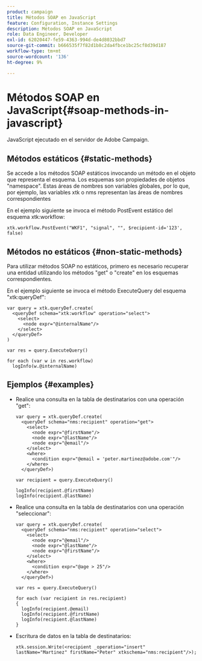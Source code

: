 ```yaml
---
product: campaign
title: Métodos SOAP en JavaScript
feature: Configuration, Instance Settings
description: Métodos SOAP en JavaScript
role: Data Engineer, Developer
exl-id: 62020447-fe59-4363-994d-de4d8032bbd7
source-git-commit: b666535f7f82d1b8c2da4fbce1bc25cf8d39d187
workflow-type: tm+mt
source-wordcount: '136'
ht-degree: 9%

---
```


# Métodos SOAP en JavaScript{#soap-methods-in-javascript}

JavaScript ejecutado en el servidor de Adobe Campaign.

## Métodos estáticos {#static-methods}

Se accede a los métodos SOAP estáticos invocando un método en el objeto que representa el esquema. Los esquemas son propiedades de objetos &quot;namespace&quot;. Estas áreas de nombres son variables globales, por lo que, por ejemplo, las variables xtk o nms representan las áreas de nombres correspondientes

En el ejemplo siguiente se invoca el método PostEvent estático del esquema xtk:workflow:

```
xtk.workflow.PostEvent("WKF1", "signal", "", $recipient-id='123', false) 
```

## Métodos no estáticos {#non-static-methods}

Para utilizar métodos SOAP no estáticos, primero es necesario recuperar una entidad utilizando los métodos &quot;get&quot; o &quot;create&quot; en los esquemas correspondientes.

En el ejemplo siguiente se invoca el método ExecuteQuery del esquema &quot;xtk:queryDef&quot;:

```
var query = xtk.queryDef.create(
  <queryDef schema="xtk:workflow" operation="select">
    <select>
      <node expr="@internalName"/>
    </select>
  </queryDef>
)

var res = query.ExecuteQuery()

for each (var w in res.workflow) 
  logInfo(w.@internalName)
```

## Ejemplos {#examples}

* Realice una consulta en la tabla de destinatarios con una operación &quot;get&quot;:

  ```
  var query = xtk.queryDef.create(  
    <queryDef schema="nms:recipient" operation="get">    
      <select>      
        <node expr="@firstName"/>      
        <node expr="@lastName"/>      
        <node expr="@email"/>    
      </select>    
      <where>      
        <condition expr="@email = 'peter.martinez@adobe.com'"/>    
      </where>  
    </queryDef>)
  
  var recipient = query.ExecuteQuery()
  
  logInfo(recipient.@firstName)
  logInfo(recipient.@lastName)
  ```

* Realice una consulta en la tabla de destinatarios con una operación &quot;seleccionar&quot;:

  ```
  var query = xtk.queryDef.create(  
    <queryDef schema="nms:recipient" operation="select">    
      <select>      
        <node expr="@email"/>      
        <node expr="@lastName"/>      
        <node expr="@firstName"/>    
      </select>    
      <where>      
        <condition expr="@age > 25"/>    
      </where>    
    </queryDef>)
  
  var res = query.ExecuteQuery()
  
  for each (var recipient in res.recipient) 
  {  
    logInfo(recipient.@email)  
    logInfo(recipient.@firstName)  
    logInfo(recipient.@lastName)
  }
  ```

* Escritura de datos en la tabla de destinatarios:

  ```
  xtk.session.Write(<recipient _operation="insert" lastName="Martinez" firstName="Peter" xtkschema="nms:recipient"/>);
  ```
